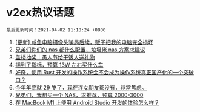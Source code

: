# v2ex热议话题

`最后更新时间：2021-04-02 11:18:24 +0800`

1. [[更新] 咸鱼电脑摄像头骗局后续，贩子把我的电脑完全损坏](https://www.v2ex.com/t/767322)
1. [兄弟们你们的 nas 都什么配置，垃圾佬 nas 方案求建议](https://www.v2ex.com/t/767176)
1. [盖楼抽奖｜愚人节给干饭人送礼物](https://www.v2ex.com/t/767227)
1. [摇到了指标，预算 13W 左右买什么车](https://www.v2ex.com/t/767138)
1. [好奇，使用 Rust 开发的操作系统会不会成为操作系统真正国产化的一个突破口？](https://www.v2ex.com/t/767321)
1. [今年年底就 29 岁了，现在连女朋友都没有，非常焦虑。](https://www.v2ex.com/t/767401)
1. [兄弟们，我想买一个 NAS，求推荐，预算 2000-3000](https://www.v2ex.com/t/767232)
1. [在 MacBook M1 上使用 Android Studio 开发的体验怎么样？](https://www.v2ex.com/t/767183)

